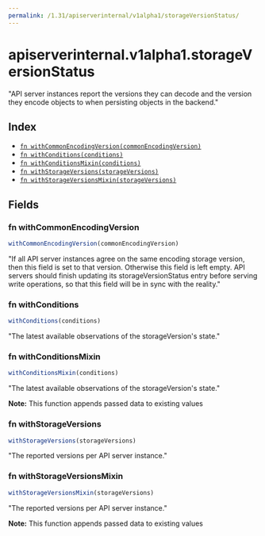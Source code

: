 ```yaml
---
permalink: /1.31/apiserverinternal/v1alpha1/storageVersionStatus/
---
```


# apiserverinternal.v1alpha1.storageVersionStatus

"API server instances report the versions they can decode and the version they encode objects to when persisting objects in the backend."

## Index

* [`fn withCommonEncodingVersion(commonEncodingVersion)`](#fn-withcommonencodingversion)
* [`fn withConditions(conditions)`](#fn-withconditions)
* [`fn withConditionsMixin(conditions)`](#fn-withconditionsmixin)
* [`fn withStorageVersions(storageVersions)`](#fn-withstorageversions)
* [`fn withStorageVersionsMixin(storageVersions)`](#fn-withstorageversionsmixin)

## Fields

### fn withCommonEncodingVersion

```ts
withCommonEncodingVersion(commonEncodingVersion)
```

"If all API server instances agree on the same encoding storage version, then this field is set to that version. Otherwise this field is left empty. API servers should finish updating its storageVersionStatus entry before serving write operations, so that this field will be in sync with the reality."

### fn withConditions

```ts
withConditions(conditions)
```

"The latest available observations of the storageVersion's state."

### fn withConditionsMixin

```ts
withConditionsMixin(conditions)
```

"The latest available observations of the storageVersion's state."

**Note:** This function appends passed data to existing values

### fn withStorageVersions

```ts
withStorageVersions(storageVersions)
```

"The reported versions per API server instance."

### fn withStorageVersionsMixin

```ts
withStorageVersionsMixin(storageVersions)
```

"The reported versions per API server instance."

**Note:** This function appends passed data to existing values